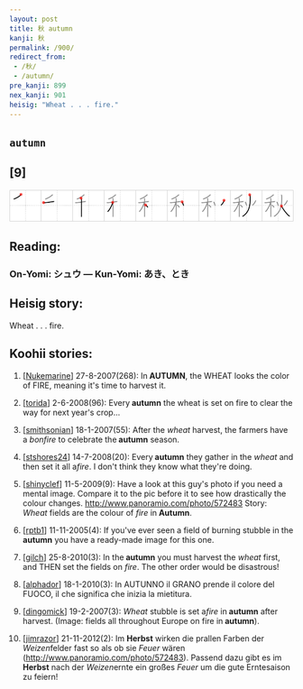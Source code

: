 ```yaml
---
layout: post
title: 秋 autumn
kanji: 秋
permalink: /900/
redirect_from:
 - /秋/
 - /autumn/
pre_kanji: 899
nex_kanji: 901
heisig: "Wheat . . . fire."
---
```


## `autumn`

## [9]

<div class="stroke"><img src="../images/E7A78B.png" /></div>

## Reading:

### On-Yomi: シュウ &mdash; Kun-Yomi: あき、とき

## Heisig story:

Wheat . . . fire.

## Koohii stories:

1) [<a href="http://kanji.koohii.com/profile/Nukemarine">Nukemarine</a>] 27-8-2007(268): In<strong> AUTUMN</strong>, the WHEAT looks the color of FIRE, meaning it&#039;s time to harvest it.

2) [<a href="http://kanji.koohii.com/profile/torida">torida</a>] 2-6-2008(96): Every<strong> autumn</strong> the wheat is set on fire to clear the way for next year&#039;s crop...

3) [<a href="http://kanji.koohii.com/profile/smithsonian">smithsonian</a>] 18-1-2007(55): After the <em>wheat</em> harvest, the farmers have a <em>bonfire</em> to celebrate the<strong> autumn</strong> season.

4) [<a href="http://kanji.koohii.com/profile/stshores24">stshores24</a>] 14-7-2008(20): Every<strong> autumn</strong> they gather in the <em>wheat</em> and then set it all a<em>fire</em>. I don&#039;t think they know what they&#039;re doing.

5) [<a href="http://kanji.koohii.com/profile/shinyclef">shinyclef</a>] 11-5-2009(9): Have a look at this guy&#039;s photo if you need a mental image. Compare it to the pic before it to see how drastically the colour changes. <a href="http://www.panoramio.com/photo/572483">http://www.panoramio.com/photo/572483</a> Story: <em>Wheat</em> fields are the colour of <em>fire</em> in<strong> Autumn</strong>.

6) [<a href="http://kanji.koohii.com/profile/rptb1">rptb1</a>] 11-11-2005(4): If you&#039;ve ever seen a field of burning stubble in the<strong> autumn</strong> you have a ready-made image for this one.

7) [<a href="http://kanji.koohii.com/profile/gilch">gilch</a>] 25-8-2010(3): In the<strong> autumn</strong> you must harvest the <em>wheat</em> first, and THEN set the fields on <em>fire</em>. The other order would be disastrous!

8) [<a href="http://kanji.koohii.com/profile/alphador">alphador</a>] 18-1-2010(3): In AUTUNNO il GRANO prende il colore del FUOCO, il che significa che inizia la mietitura.

9) [<a href="http://kanji.koohii.com/profile/dingomick">dingomick</a>] 19-2-2007(3): <em>Wheat</em> stubble is set a<em>fire</em> in<strong> autumn</strong> after harvest. (Image: fields all throughout Europe on fire in<strong> autumn</strong>).

10) [<a href="http://kanji.koohii.com/profile/jimrazor">jimrazor</a>] 21-11-2012(2): Im <strong>Herbst</strong> wirken die prallen Farben der <em>Weizen</em>felder fast so als ob sie <em>Feuer</em> wären (<a href="http://www.panoramio.com/photo/572483">http://www.panoramio.com/photo/572483</a>). Passend dazu gibt es im <strong>Herbst</strong> nach der <em>Weizen</em>ernte ein großes <em>Feuer</em> um die gute Erntesaison zu feiern!

